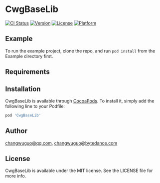 # CwgBaseLib

[![CI Status](https://img.shields.io/travis/changwuguo@qq.com/CwgBaseLib.svg?style=flat)](https://travis-ci.org/changwuguo@qq.com/CwgBaseLib)
[![Version](https://img.shields.io/cocoapods/v/CwgBaseLib.svg?style=flat)](https://cocoapods.org/pods/CwgBaseLib)
[![License](https://img.shields.io/cocoapods/l/CwgBaseLib.svg?style=flat)](https://cocoapods.org/pods/CwgBaseLib)
[![Platform](https://img.shields.io/cocoapods/p/CwgBaseLib.svg?style=flat)](https://cocoapods.org/pods/CwgBaseLib)

## Example

To run the example project, clone the repo, and run `pod install` from the Example directory first.

## Requirements

## Installation

CwgBaseLib is available through [CocoaPods](https://cocoapods.org). To install
it, simply add the following line to your Podfile:

```ruby
pod 'CwgBaseLib'
```

## Author

changwuguo@qq.com, changwuguo@bytedance.com

## License

CwgBaseLib is available under the MIT license. See the LICENSE file for more info.
